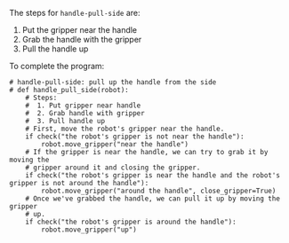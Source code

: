 

The steps for `handle-pull-side` are:
1. Put the gripper near the handle
2. Grab the handle with the gripper
3. Pull the handle up

To complete the program:

```
# handle-pull-side: pull up the handle from the side
# def handle_pull_side(robot):
    # Steps:
    #  1. Put gripper near handle
    #  2. Grab handle with gripper
    #  3. Pull handle up
    # First, move the robot's gripper near the handle.
    if check("the robot's gripper is not near the handle"):
        robot.move_gripper("near the handle")
    # If the gripper is near the handle, we can try to grab it by moving the
    # gripper around it and closing the gripper.
    if check("the robot's gripper is near the handle and the robot's gripper is not around the handle"):
        robot.move_gripper("around the handle", close_gripper=True)
    # Once we've grabbed the handle, we can pull it up by moving the gripper
    # up.
    if check("the robot's gripper is around the handle"):
        robot.move_gripper("up")
```